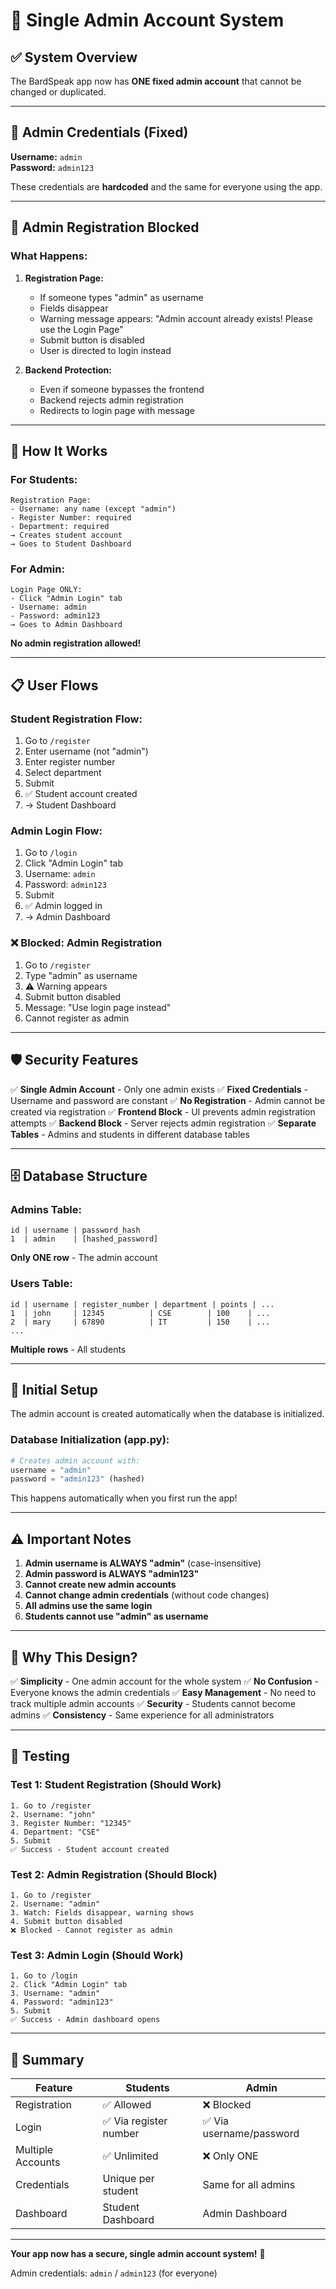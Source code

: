 # 🔐 Single Admin Account System

## ✅ System Overview

The BardSpeak app now has **ONE fixed admin account** that cannot be changed or duplicated.

---

## 👤 Admin Credentials (Fixed)

**Username:** `admin`  
**Password:** `admin123`

These credentials are **hardcoded** and the same for everyone using the app.

---

## 🚫 Admin Registration Blocked

### What Happens:

1. **Registration Page:**
   - If someone types "admin" as username
   - Fields disappear
   - Warning message appears: "Admin account already exists! Please use the Login Page"
   - Submit button is disabled
   - User is directed to login instead

2. **Backend Protection:**
   - Even if someone bypasses the frontend
   - Backend rejects admin registration
   - Redirects to login page with message

---

## 🎯 How It Works

### For Students:
```
Registration Page:
- Username: any name (except "admin")
- Register Number: required
- Department: required
→ Creates student account
→ Goes to Student Dashboard
```

### For Admin:
```
Login Page ONLY:
- Click "Admin Login" tab
- Username: admin
- Password: admin123
→ Goes to Admin Dashboard
```

**No admin registration allowed!**

---

## 📋 User Flows

### Student Registration Flow:
1. Go to `/register`
2. Enter username (not "admin")
3. Enter register number
4. Select department
5. Submit
6. ✅ Student account created
7. → Student Dashboard

### Admin Login Flow:
1. Go to `/login`
2. Click "Admin Login" tab
3. Username: `admin`
4. Password: `admin123`
5. Submit
6. ✅ Admin logged in
7. → Admin Dashboard

### ❌ Blocked: Admin Registration
1. Go to `/register`
2. Type "admin" as username
3. ⚠️ Warning appears
4. Submit button disabled
5. Message: "Use login page instead"
6. Cannot register as admin

---

## 🛡️ Security Features

✅ **Single Admin Account** - Only one admin exists
✅ **Fixed Credentials** - Username and password are constant
✅ **No Registration** - Admin cannot be created via registration
✅ **Frontend Block** - UI prevents admin registration attempts
✅ **Backend Block** - Server rejects admin registration
✅ **Separate Tables** - Admins and students in different database tables

---

## 🗄️ Database Structure

### Admins Table:
```
id | username | password_hash
1  | admin    | [hashed_password]
```

**Only ONE row** - The admin account

### Users Table:
```
id | username | register_number | department | points | ...
1  | john     | 12345          | CSE        | 100    | ...
2  | mary     | 67890          | IT         | 150    | ...
...
```

**Multiple rows** - All students

---

## 🔧 Initial Setup

The admin account is created automatically when the database is initialized.

### Database Initialization (app.py):
```python
# Creates admin account with:
username = "admin"
password = "admin123" (hashed)
```

This happens automatically when you first run the app!

---

## ⚠️ Important Notes

1. **Admin username is ALWAYS "admin"** (case-insensitive)
2. **Admin password is ALWAYS "admin123"**
3. **Cannot create new admin accounts**
4. **Cannot change admin credentials** (without code changes)
5. **All admins use the same login**
6. **Students cannot use "admin" as username**

---

## 🎯 Why This Design?

✅ **Simplicity** - One admin account for the whole system
✅ **No Confusion** - Everyone knows the admin credentials
✅ **Easy Management** - No need to track multiple admin accounts
✅ **Security** - Students cannot become admins
✅ **Consistency** - Same experience for all administrators

---

## 🚀 Testing

### Test 1: Student Registration (Should Work)
```
1. Go to /register
2. Username: "john"
3. Register Number: "12345"
4. Department: "CSE"
5. Submit
✅ Success - Student account created
```

### Test 2: Admin Registration (Should Block)
```
1. Go to /register
2. Username: "admin"
3. Watch: Fields disappear, warning shows
4. Submit button disabled
❌ Blocked - Cannot register as admin
```

### Test 3: Admin Login (Should Work)
```
1. Go to /login
2. Click "Admin Login" tab
3. Username: "admin"
4. Password: "admin123"
5. Submit
✅ Success - Admin dashboard opens
```

---

## 📝 Summary

| Feature | Students | Admin |
|---------|----------|-------|
| Registration | ✅ Allowed | ❌ Blocked |
| Login | ✅ Via register number | ✅ Via username/password |
| Multiple Accounts | ✅ Unlimited | ❌ Only ONE |
| Credentials | Unique per student | Same for all admins |
| Dashboard | Student Dashboard | Admin Dashboard |

---

**Your app now has a secure, single admin account system!** 🎉

Admin credentials: `admin` / `admin123` (for everyone)
